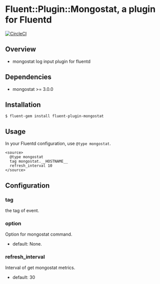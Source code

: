 # Fluent::Plugin::Mongostat, a plugin for Fluentd

[![CircleCI](https://circleci.com/gh/alice02/fluent-plugin-mongostat.svg?style=svg)](https://circleci.com/gh/alice02/fluent-plugin-mongostat)

## Overview
- mongostat log input plugin for fluentd


## Dependencies
- mongostat >= 3.0.0


## Installation
```
$ fluent-gem install fluent-plugin-mongostat
```

## Usage
In your Fluentd configuration, use `@type mongostat`.
```
<source>
  @type mongostat
  tag mongostat.__HOSTNAME__
  refresh_interval 10
</source>
```

## Configuration
### tag
the tag of event.

### option
Option for mongostat command.
- default: None.

### refresh_interval
Interval of get mongostat metrics.
- default: 30

